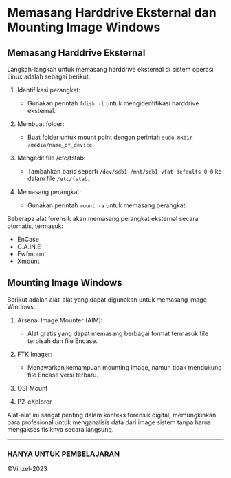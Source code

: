 
# Memasang Harddrive Eksternal dan Mounting Image Windows

## Memasang Harddrive Eksternal
Langkah-langkah untuk memasang harddrive eksternal di sistem operasi Linux adalah sebagai berikut:

1. Identifikasi perangkat:
   - Gunakan perintah `fdisk -l` untuk mengidentifikasi harddrive eksternal.

2. Membuat folder:
   - Buat folder untuk mount point dengan perintah `sudo mkdir /media/name_of_device`.

3. Mengedit file /etc/fstab:
   - Tambahkan baris seperti `/dev/sdb1 /mnt/sdb1 vfat defaults 0 0` ke dalam file `/etc/fstab`.

4. Memasang perangkat:
   - Gunakan perintah `mount -a` untuk memasang perangkat.

Beberapa alat forensik akan memasang perangkat eksternal secara otomatis, termasuk:
- EnCase
- C.A.IN.E
- Ewfmount
- Xmount

## Mounting Image Windows
Berikut adalah alat-alat yang dapat digunakan untuk memasang image Windows:

1. Arsenal Image Mounter (AIM):
   - Alat gratis yang dapat memasang berbagai format termasuk file terpisah dan file Encase.

2. FTK Imager:
   - Menawarkan kemampuan mounting image, namun tidak mendukung file Encase versi terbaru.

3. OSFMount

4. P2-eXplorer

Alat-alat ini sangat penting dalam konteks forensik digital, memungkinkan para profesional untuk menganalisis data dari image sistem tanpa harus mengakses fisiknya secara langsung.

---------------
### HANYA UNTUK PEMBELAJARAN
 ©Vinzel-2023
